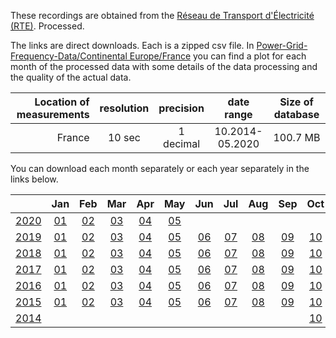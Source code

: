 These recordings are obtained from the [Réseau de Transport d'Électricité (RTE)](https://clients.rte-france.com/lang/an/visiteurs/vie/vie_frequence.jsp). Processed.

The links are direct downloads. Each is a zipped csv file. In [Power-Grid-Frequency-Data/Continental Europe/France](https://github.com/LRydin/Power-Grid-Frequency-Data/tree/master/Continental%20Europe/France) you can find a plot for each month of the processed data with some details of the data processing and the quality of the actual data.

| Location of measurements | resolution | precision | date range | Size of database
|---:|:---:|:---:|:---:|:---:|
| France | 10 sec | 1 decimal | 10.2014-05.2020 | 100.7 MB |

You can download each month separately or each year separately in the links below.

|    | Jan | Feb | Mar | Apr | May | Jun | Jul | Aug | Sep | Oct | Nov | Dec |
|---:|:---:|:---:|:---:|:---:|:---:|:---:|:---:|:---:|:---:|:---:|:---:|:---:|
[2020](https://github.com/LRydin/Power-Grid-Frequency-Data/raw/master/Continental%20Europe/France/2019/2019.csv.zip) | [01](https://github.com/LRydin/Power-Grid-Frequency-Data/raw/master/Continental%20Europe/France/2019/01/2019_01.csv.zip) | [02](https://github.com/LRydin/Power-Grid-Frequency-Data/raw/master/Continental%20Europe/France/2019/02/2019_02.csv.zip) | [03](https://github.com/LRydin/Power-Grid-Frequency-Data/raw/master/Continental%20Europe/France/2019/03/2019_03.csv.zip) | [04](https://github.com/LRydin/Power-Grid-Frequency-Data/raw/master/Continental%20Europe/France/2019/04/2019_04.csv.zip) | [05](https://github.com/LRydin/Power-Grid-Frequency-Data/raw/master/Continental%20Europe/France/2019/05/2019_05.csv.zip) |   |   |   |   |   |   |    |
[2019](https://github.com/LRydin/Power-Grid-Frequency-Data/raw/master/Continental%20Europe/France/2019/2019.csv.zip) | [01](https://github.com/LRydin/Power-Grid-Frequency-Data/raw/master/Continental%20Europe/France/2019/01/2019_01.csv.zip) | [02](https://github.com/LRydin/Power-Grid-Frequency-Data/raw/master/Continental%20Europe/France/2019/02/2019_02.csv.zip) | [03](https://github.com/LRydin/Power-Grid-Frequency-Data/raw/master/Continental%20Europe/France/2019/03/2019_03.csv.zip) | [04](https://github.com/LRydin/Power-Grid-Frequency-Data/raw/master/Continental%20Europe/France/2019/04/2019_04.csv.zip) | [05](https://github.com/LRydin/Power-Grid-Frequency-Data/raw/master/Continental%20Europe/France/2019/05/2019_05.csv.zip) | [06](https://github.com/LRydin/Power-Grid-Frequency-Data/raw/master/Continental%20Europe/France/2019/06/2019_06.csv.zip) | [07](https://github.com/LRydin/Power-Grid-Frequency-Data/raw/master/Continental%20Europe/France/2019/07/2019_07.csv.zip) | [08](https://github.com/LRydin/Power-Grid-Frequency-Data/raw/master/Continental%20Europe/France/2019/08/2019_08.csv.zip) | [09](https://github.com/LRydin/Power-Grid-Frequency-Data/raw/master/Continental%20Europe/France/2019/09/2019_09.csv.zip) | [10](https://github.com/LRydin/Power-Grid-Frequency-Data/raw/master/Continental%20Europe/France/2019/10/2019_10.csv.zip) | [11](https://github.com/LRydin/Power-Grid-Frequency-Data/raw/master/Continental%20Europe/France/2019/11/2019_11.csv.zip) | [12](https://github.com/LRydin/Power-Grid-Frequency-Data/raw/master/Continental%20Europe/France/2019/12/2019_12.csv.zip) |
[2018](https://github.com/LRydin/Power-Grid-Frequency-Data/raw/master/Continental%20Europe/France/2018/2018.csv.zip) | [01](https://github.com/LRydin/Power-Grid-Frequency-Data/raw/master/Continental%20Europe/France/2018/01/2018_01.csv.zip) | [02](https://github.com/LRydin/Power-Grid-Frequency-Data/raw/master/Continental%20Europe/France/2018/02/2018_02.csv.zip) | [03](https://github.com/LRydin/Power-Grid-Frequency-Data/raw/master/Continental%20Europe/France/2018/03/2018_03.csv.zip) | [04](https://github.com/LRydin/Power-Grid-Frequency-Data/raw/master/Continental%20Europe/France/2018/04/2018_04.csv.zip) | [05](https://github.com/LRydin/Power-Grid-Frequency-Data/raw/master/Continental%20Europe/France/2018/05/2018_05.csv.zip) | [06](https://github.com/LRydin/Power-Grid-Frequency-Data/raw/master/Continental%20Europe/France/2018/06/2018_06.csv.zip) | [07](https://github.com/LRydin/Power-Grid-Frequency-Data/raw/master/Continental%20Europe/France/2018/07/2018_07.csv.zip) | [08](https://github.com/LRydin/Power-Grid-Frequency-Data/raw/master/Continental%20Europe/France/2018/08/2018_08.csv.zip) | [09](https://github.com/LRydin/Power-Grid-Frequency-Data/raw/master/Continental%20Europe/France/2018/09/2018_09.csv.zip) | [10](https://github.com/LRydin/Power-Grid-Frequency-Data/raw/master/Continental%20Europe/France/2018/10/2018_10.csv.zip) | [11](https://github.com/LRydin/Power-Grid-Frequency-Data/raw/master/Continental%20Europe/France/2018/11/2018_11.csv.zip) | [12](https://github.com/LRydin/Power-Grid-Frequency-Data/raw/master/Continental%20Europe/France/2018/12/2018_12.csv.zip) |
[2017](https://github.com/LRydin/Power-Grid-Frequency-Data/raw/master/Continental%20Europe/France/2017/2017.csv.zip) | [01](https://github.com/LRydin/Power-Grid-Frequency-Data/raw/master/Continental%20Europe/France/2017/01/2017_01.csv.zip) | [02](https://github.com/LRydin/Power-Grid-Frequency-Data/raw/master/Continental%20Europe/France/2017/02/2017_02.csv.zip) | [03](https://github.com/LRydin/Power-Grid-Frequency-Data/raw/master/Continental%20Europe/France/2017/03/2017_03.csv.zip) | [04](https://github.com/LRydin/Power-Grid-Frequency-Data/raw/master/Continental%20Europe/France/2017/04/2017_04.csv.zip) | [05](https://github.com/LRydin/Power-Grid-Frequency-Data/raw/master/Continental%20Europe/France/2017/05/2017_05.csv.zip) | [06](https://github.com/LRydin/Power-Grid-Frequency-Data/raw/master/Continental%20Europe/France/2017/06/2017_06.csv.zip) | [07](https://github.com/LRydin/Power-Grid-Frequency-Data/raw/master/Continental%20Europe/France/2017/07/2017_07.csv.zip) | [08](https://github.com/LRydin/Power-Grid-Frequency-Data/raw/master/Continental%20Europe/France/2017/08/2017_08.csv.zip) | [09](https://github.com/LRydin/Power-Grid-Frequency-Data/raw/master/Continental%20Europe/France/2017/09/2017_09.csv.zip) | [10](https://github.com/LRydin/Power-Grid-Frequency-Data/raw/master/Continental%20Europe/France/2017/10/2017_10.csv.zip) | [11](https://github.com/LRydin/Power-Grid-Frequency-Data/raw/master/Continental%20Europe/France/2017/11/2017_11.csv.zip) | [12](https://github.com/LRydin/Power-Grid-Frequency-Data/raw/master/Continental%20Europe/France/2017/12/2017_12.csv.zip) |
[2016](https://github.com/LRydin/Power-Grid-Frequency-Data/raw/master/Continental%20Europe/France/2016/2016.csv.zip) | [01](https://github.com/LRydin/Power-Grid-Frequency-Data/raw/master/Continental%20Europe/France/2016/01/2016_01.csv.zip) | [02](https://github.com/LRydin/Power-Grid-Frequency-Data/raw/master/Continental%20Europe/France/2016/02/2016_02.csv.zip) | [03](https://github.com/LRydin/Power-Grid-Frequency-Data/raw/master/Continental%20Europe/France/2016/03/2016_03.csv.zip) | [04](https://github.com/LRydin/Power-Grid-Frequency-Data/raw/master/Continental%20Europe/France/2016/04/2016_04.csv.zip) | [05](https://github.com/LRydin/Power-Grid-Frequency-Data/raw/master/Continental%20Europe/France/2016/05/2016_05.csv.zip) | [06](https://github.com/LRydin/Power-Grid-Frequency-Data/raw/master/Continental%20Europe/France/2016/06/2016_06.csv.zip) | [07](https://github.com/LRydin/Power-Grid-Frequency-Data/raw/master/Continental%20Europe/France/2016/07/2016_07.csv.zip) | [08](https://github.com/LRydin/Power-Grid-Frequency-Data/raw/master/Continental%20Europe/France/2016/08/2016_08.csv.zip) | [09](https://github.com/LRydin/Power-Grid-Frequency-Data/raw/master/Continental%20Europe/France/2016/09/2016_09.csv.zip) | [10](https://github.com/LRydin/Power-Grid-Frequency-Data/raw/master/Continental%20Europe/France/2016/10/2016_10.csv.zip) | [11](https://github.com/LRydin/Power-Grid-Frequency-Data/raw/master/Continental%20Europe/France/2016/11/2016_11.csv.zip) | [12](https://github.com/LRydin/Power-Grid-Frequency-Data/raw/master/Continental%20Europe/France/2016/12/2016_12.csv.zip) |
[2015](https://github.com/LRydin/Power-Grid-Frequency-Data/raw/master/Continental%20Europe/France/2015/2015.csv.zip) | [01](https://github.com/LRydin/Power-Grid-Frequency-Data/raw/master/Continental%20Europe/France/2015/01/2015_01.csv.zip) | [02](https://github.com/LRydin/Power-Grid-Frequency-Data/raw/master/Continental%20Europe/France/2015/02/2015_02.csv.zip) | [03](https://github.com/LRydin/Power-Grid-Frequency-Data/raw/master/Continental%20Europe/France/2015/03/2015_03.csv.zip) | [04](https://github.com/LRydin/Power-Grid-Frequency-Data/raw/master/Continental%20Europe/France/2015/04/2015_04.csv.zip) | [05](https://github.com/LRydin/Power-Grid-Frequency-Data/raw/master/Continental%20Europe/France/2015/05/2015_05.csv.zip) | [06](https://github.com/LRydin/Power-Grid-Frequency-Data/raw/master/Continental%20Europe/France/2015/06/2015_06.csv.zip) | [07](https://github.com/LRydin/Power-Grid-Frequency-Data/raw/master/Continental%20Europe/France/2015/07/2015_07.csv.zip) | [08](https://github.com/LRydin/Power-Grid-Frequency-Data/raw/master/Continental%20Europe/France/2015/08/2015_08.csv.zip) | [09](https://github.com/LRydin/Power-Grid-Frequency-Data/raw/master/Continental%20Europe/France/2015/09/2015_09.csv.zip) | [10](https://github.com/LRydin/Power-Grid-Frequency-Data/raw/master/Continental%20Europe/France/2015/10/2015_10.csv.zip) | [11](https://github.com/LRydin/Power-Grid-Frequency-Data/raw/master/Continental%20Europe/France/2015/11/2015_11.csv.zip) | [12](https://github.com/LRydin/Power-Grid-Frequency-Data/raw/master/Continental%20Europe/France/2015/12/2015_12.csv.zip) |
[2014](https://github.com/LRydin/Power-Grid-Frequency-Data/raw/master/Continental%20Europe/France/2014/2014.csv.zip) |   |   |   |   |   |   |   |   |   | [10](https://github.com/LRydin/Power-Grid-Frequency-Data/raw/master/Continental%20Europe/France/2014/10/2014_10.csv.zip) | [11](https://github.com/LRydin/Power-Grid-Frequency-Data/raw/master/Continental%20Europe/France/2014/11/2014_11.csv.zip) | [12](https://github.com/LRydin/Power-Grid-Frequency-Data/raw/master/Continental%20Europe/France/2014/12/2014_12.csv.zip) |
